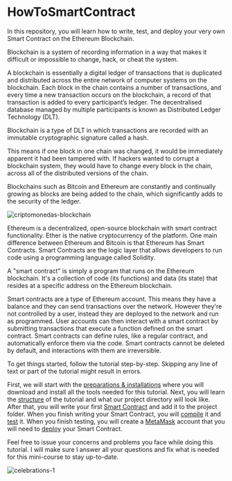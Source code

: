 # HowToSmartContract

In this repository, you will learn how to write, test, and deploy your very own Smart Contract on the Ethereum Blockchain.  

Blockchain is a system of recording information in a way that makes it difficult or impossible to change, hack, or cheat the system.  

A blockchain is essentially a digital ledger of transactions that is duplicated and distributed across the entire network of computer systems on the blockchain. Each block in the chain contains a number of transactions, and every time a new transaction occurs on the blockchain, a record of that transaction is added to every participant’s ledger. The decentralised database managed by multiple participants is known as Distributed Ledger Technology (DLT).  

Blockchain is a type of DLT in which transactions are recorded with an immutable cryptographic signature called a hash.  

This means if one block in one chain was changed, it would be immediately apparent it had been tampered with. If hackers wanted to corrupt a blockchain system, they would have to change every block in the chain, across all of the distributed versions of the chain.  

Blockchains such as Bitcoin and Ethereum are constantly and continually growing as blocks are being added to the chain, which significantly adds to the security of the ledger.  

![criptomonedas-blockchain](https://user-images.githubusercontent.com/72712113/150333827-1e929253-3d62-4355-9322-ce0a4d736e53.jpg)

Ethereum is a decentralized, open-source blockchain with smart contract functionality. Ether is the native cryptocurrency of the platform. One main difference between Ethereum and Bitcoin is that Ethereum has Smart Contracts. Smart Contracts are the logic layer that allows developers to run code using a programming language called Solidity.  

A "smart contract" is simply a program that runs on the Ethereum blockchain. It's a collection of code (its functions) and data (its state) that resides at a specific address on the Ethereum blockchain.  

Smart contracts are a type of Ethereum account. This means they have a balance and they can send transactions over the network. However they're not controlled by a user, instead they are deployed to the network and run as programmed. User accounts can then interact with a smart contract by submitting transactions that execute a function defined on the smart contract. Smart contracts can define rules, like a regular contract, and automatically enforce them via the code. Smart contracts cannot be deleted by default, and interactions with them are irreversible.  

To get things started, follow the tutorial step-by-step. Skipping any line of text or part of the tutorial might result in errors.  

First, we will start with the [preparations & installations](https://github.com/sharbelxo/HowToSmartContract/blob/488733921bfd65890240e158a7c3d7b23bbc9aaf/1.%20Preparation.md) where you will download and install all the tools needed for this tutorial. Next, you will learn the [structure](https://github.com/sharbelxo/HowToSmartContract/blob/488733921bfd65890240e158a7c3d7b23bbc9aaf/2.%20Structure.md) of the tutorial and what our project directory will look like. After that, you will write your first [Smart Contract](https://github.com/sharbelxo/HowToSmartContract/blob/488733921bfd65890240e158a7c3d7b23bbc9aaf/3.%20Smart%20Contract.md) and add it to the project folder. When you finish writing your Smart Contract, you will [compile](https://github.com/sharbelxo/HowToSmartContract/blob/488733921bfd65890240e158a7c3d7b23bbc9aaf/4.%20Compile.md) it and [test](https://github.com/sharbelxo/HowToSmartContract/blob/488733921bfd65890240e158a7c3d7b23bbc9aaf/5.%20Test.md) it. When you finish testing, you will create a [MetaMask](https://github.com/sharbelxo/HowToSmartContract/blob/488733921bfd65890240e158a7c3d7b23bbc9aaf/6.%20Metamask.md) account that you will need to [deploy](https://github.com/sharbelxo/HowToSmartContract/blob/5c4a423064ad9a7b0749dd9296b2042ce69c4c19/7.%20Deploy.md) your Smart Contract.  

Feel free to issue your concerns and problems you face while doing this tutorial. I will make sure I answer all your questions and fix what is needed for this mini-course to stay up-to-date.

![celebrations-1](https://media.giphy.com/media/fA81FF4mdE6lgeoJwb/giphy.gif)
